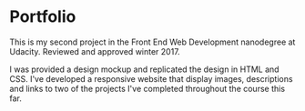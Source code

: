 # Portfolio
This is my second project in the Front End Web Development nanodegree at Udacity. Reviewed and approved winter 2017.

I was provided a design mockup and replicated the design in HTML and CSS. I've developed a responsive website that display images, descriptions and links to two of the projects
I've completed throughout the course this far.
